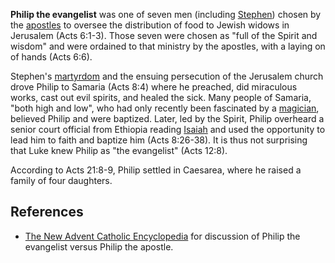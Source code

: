 **Philip the evangelist** was one of seven men (including
[Stephen](Stephen "Stephen")) chosen by the
[apostles](Apostle "Apostle") to oversee the distribution of food
to Jewish widows in Jerusalem (Acts 6:1-3). Those seven were chosen
as "full of the Spirit and wisdom" and were ordained to that
ministry by the apostles, with a laying on of hands (Acts 6:6).

Stephen's [martyrdom](Martyr "Martyr") and the ensuing persecution
of the Jerusalem church drove Philip to Samaria (Acts 8:4) where he
preached, did miraculous works, cast out evil spirits, and healed
the sick. Many people of Samaria, "both high and low", who had only
recently been fascinated by a
[magician](Simon_the_Magician "Simon the Magician"), believed
Philip and were baptized. Later, led by the Spirit, Philip
overheard a senior court official from Ethiopia reading
[Isaiah](Book_of_Isaiah "Book of Isaiah") and used the opportunity
to lead him to faith and baptize him (Acts 8:26-38). It is thus not
surprising that Luke knew Philip as "the evangelist" (Acts 12:8).

According to Acts 21:8-9, Philip settled in Caesarea, where he
raised a family of four daughters.

## References

-   [The New Advent Catholic Encyclopedia](http://www.newadvent.org/cathen/11799a.htm)
    for discussion of Philip the evangelist versus Philip the apostle.



